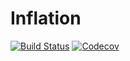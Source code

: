 # Inflation

[![Build Status](https://travis-ci.com/rjrosati/Inflation2.jl.svg?token=zMDX3GmCZbdBcf9JWMdp&branch=master)](https://travis-ci.com/rjrosati/Inflation2.jl)
[![Codecov](https://codecov.io/gh/rjrosati/Inflation.jl/branch/master/graph/badge.svg)](https://codecov.io/gh/rjrosati/Inflation2.jl)
